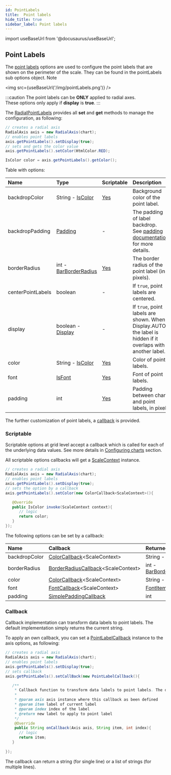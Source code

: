 ```yaml
---
id: PointLabels
title:  Point labels
hide_title: true
sidebar_label: Point labels
---
```

import useBaseUrl from '@docusaurus/useBaseUrl';

## Point Labels

The [point labels](https://pepstock-org.github.io/Charba/6.5/org/pepstock/charba/client/configuration/RadialPointLabels.html) options are used to configure the point labels that are shown on the perimeter of the scale. They can be found in the pointLabels sub options object.
Note 

<img src={useBaseUrl('/img/pointLabels.png')} />

:::caution
The point labels can be **ONLY** applied to radial axes.<br/>
These options only apply if **display** is **true**.
:::

The [RadialPointLabels](https://pepstock-org.github.io/Charba/6.5/org/pepstock/charba/client/configuration/RadialPointLabels.html) provides all **set** and **get** methods to manage the configuration, as following:

```java
// creates a radial axis 
RadialAxis axis = new RadialAxis(chart);
// enables point labels
axis.getPointLabels().setDisplay(true);
// sets and gets the color value
axis.getPointLabels().setColor(HtmlColor.RED);

IsColor color = axis.getPointLabels().getColor();
```

Table with options:

| Name | Type | Scriptable | Description
| :- | :- | :- | :-
| backdropColor | String - [IsColor](https://pepstock-org.github.io/Charba/6.5/org/pepstock/charba/client/colors/IsColor.html) | [Yes](#scriptable) | Background color of the point label.
| backdropPadding | [Padding](https://pepstock-org.github.io/Charba/6.5/org/pepstock/charba/client/configuration/Padding.html) | - | The padding of label backdrop.<br/>See [padding documentation](../configuration/Commons#padding) for more details.
| borderRadius | int - [BarBorderRadius](https://pepstock-org.github.io/Charba/6.5/org/pepstock/charba/client/data/BarBorderRadius.html) | [Yes](#scriptable) | The border radius of the point label (in pixels).
| centerPointLabels | boolean | - | If `true`, point labels are centered.
| display | boolean - [Display](https://pepstock-org.github.io/Charba/6.5/org/pepstock/charba/client/enums/Display.html) | - | If `true`, point labels are shown. When Display.AUTO, the label is hidden if it overlaps with another label.
| color | String - [IsColor](https://pepstock-org.github.io/Charba/6.5/org/pepstock/charba/client/colors/IsColor.html) | [Yes](#scriptable) | Color of point labels.
| font | [IsFont](https://pepstock-org.github.io/Charba/6.5/org/pepstock/charba/client/options/IsFont.html) | [Yes](#scriptable) | Font of point labels.
| padding | int | [Yes](#scriptable) | Padding between chart and point labels, in pixel.

The further customization of point labels, a [callback](#callback) is provided.

### Scriptable

Scriptable options at grid level accept a callback which is called for each of the underlying data values. See more details in [Configuring charts](../configuration/ScriptableOptions) section. 

All scriptable options callbacks will get a [ScaleContext](../configuration/ScriptableOptions#scale-context) instance.

```java
// creates a radial axis 
RadialAxis axis = new RadialAxis(chart);
// enables point labels
axis.getPointLabels().setDisplay(true);
// sets the option by a callback 
axis.getPointLabels().setColor(new ColorCallback<ScaleContext>(){

   @Override
   public IsColor invoke(ScaleContext context){
      // logic
      return color;
   }
});
```

The following options can be set by a callback:

| Name | Callback | Returned types
| :- | :- | :- 
| backdropColor | [ColorCallback](https://pepstock-org.github.io/Charba/6.5/org/pepstock/charba/client/callbacks/ColorCallback.html)&lt;ScaleContext&gt; | String - [IsColor](https://pepstock-org.github.io/Charba/6.5/org/pepstock/charba/client/colors/IsColor.html)
| borderRadius | [BorderRadiusCallback](https://pepstock-org.github.io/Charba/6.5/org/pepstock/charba/client/callbacks/BorderRadiusCallback.html)&lt;ScaleContext&gt; | int - [BarBorderRadius](https://pepstock-org.github.io/Charba/6.5/org/pepstock/charba/client/data/BarBorderRadius.html)
| color | [ColorCallback](https://pepstock-org.github.io/Charba/6.5/org/pepstock/charba/client/callbacks/ColorCallback.html)&lt;ScaleContext&gt; | String - [IsColor](https://pepstock-org.github.io/Charba/6.5/org/pepstock/charba/client/colors/IsColor.html)
| font | [FontCallback](https://pepstock-org.github.io/Charba/6.5/org/pepstock/charba/client/callbacks/FontCallback.html)&lt;ScaleContext&gt; | [FontItem](https://pepstock-org.github.io/Charba/6.5/org/pepstock/charba/client/items/FontItem.html)
| padding | [SimplePaddingCallback](https://pepstock-org.github.io/Charba/6.5/org/pepstock/charba/client/callbacks/SimplePaddingCallback.html) | int

### Callback

Callback implementation can transform data labels to point labels. The default implementation simply returns the current string.

To apply an own callback, you can set a [PointLabelCallback](https://pepstock-org.github.io/Charba/6.5/org/pepstock/charba/client/callbacks/PointLabelCallback.html) instance to the axis options, as following:

```java
// creates a radial axis 
RadialAxis axis = new RadialAxis(chart);
// enables point labels
axis.getPointLabels().setDisplay(true);
// sets callback
axis.getPointLabels().setCallBack(new PointLabelCallback(){

   /**
    * Callback function to transform data labels to point labels. The default implementation simply returns the current string.
    * 
    * @param axis axis instance where this callback as been defined
    * @param item label of current label
    * @param index index of the label
    * @return new label to apply to point label
    */
    @Override
    public String onCallback(Axis axis, String item, int index){
      // logic
      return item;
   }
         
});
```

The callback can return a string (for single line) or a list of strings (for multiple lines).
